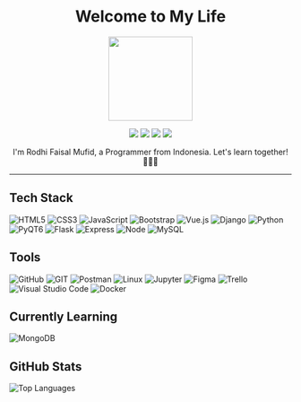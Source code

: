 <h1 align="center">Welcome to My Life</h1>

<p align="center">
  <img src="https://github.com/themufid/README/blob/main/gifs/Halo.gif" width="150">
</p>

<p align="center">
  <a href="mailto:almufid.business@gmail.com?subject=Olá%20Bruno%20Tacca"><img src="https://img.shields.io/badge/gmail-%23D14836.svg?&style=for-the-badge&logo=gmail&logoColor=white" /></a>
  <a href="https://www.instagram.com/almufid.tech/"><img src="https://img.shields.io/badge/instagram-%23dc2743.svg?&style=for-the-badge&logo=instagram&logoColor=white" /></a>
  <a href="https://www.linkedin.com/in/rodhifaisalmufid/"><img src="https://img.shields.io/badge/linkedin-%230077B5.svg?&style=for-the-badge&logo=linkedin&logoColor=white" /></a>
  <a href="https://www.x.com/almufid_tech/"><img src="https://img.shields.io/badge/twitter-%230077B5.svg?&style=for-the-badge&logo=twitter&logoColor=white" /></a>
</p>

<p align="center">I'm Rodhi Faisal Mufid, a Programmer from Indonesia. Let's learn together! 👨🏻‍💻</p>

<hr />

<h2 align="left"><b>Tech Stack</b></h2>
<p align="left">
  <img src="https://img.shields.io/badge/HTML5-E34F26.svg?&style=for-the-badge&logo=html5&logoColor=white" alt="HTML5">
  <img src="https://img.shields.io/badge/CSS3-%231572B6.svg?&style=for-the-badge&logo=css3&logoColor=white" alt="CSS3">
  <img src="https://img.shields.io/badge/JavaScript-323330.svg?&style=for-the-badge&logo=javascript&logoColor=%23F7DF1E" alt="JavaScript">
  <img src="https://img.shields.io/badge/Bootstrap-7286D3?style=for-the-badge&logo=Bootstrap&logoColor=white" alt="Bootstrap">
  <img src="https://img.shields.io/badge/VueJS-439A97?style=for-the-badge&logo=Vue.js&logoColor=white" alt="Vue.js">
  <img src="https://img.shields.io/badge/Django-000000?style=for-the-badge&logo=Django&logoColor=white" alt="Django">
  <img src="https://img.shields.io/badge/Python-000000?style=for-the-badge&logo=Python&logoColor=white" alt="Python">
  <img src="https://img.shields.io/badge/PyQT6-47A248.svg?&style=for-the-badge&logo=pyqt&logoColor=white" alt="PyQT6">
  <img src="https://img.shields.io/badge/Flask-000000?style=for-the-badge&logo=flask&logoColor=white" alt="Flask">
  <img src="https://img.shields.io/badge/Express-439A97.svg?&style=for-the-badge&logo=express&logoColor=white" alt="Express">
  <img src="https://img.shields.io/badge/Node.js-47A248.svg?&style=for-the-badge&logo=node.js&logoColor=white" alt="Node">
  <img src="https://img.shields.io/badge/MySQL-336791.svg?&style=for-the-badge&logo=mysql&logoColor=white" alt="MySQL">
</p>

<h2 align="left"><b>Tools</b></h2>
<p align="left">
  <img src="https://img.shields.io/badge/Github-%23121011.svg?&style=for-the-badge&logo=github&logoColor=white" alt="GitHub">
  <img src="https://img.shields.io/badge/GIT-%23dc2743.svg?style=for-the-badge&logo=Git&logoColor=white" alt="GIT">
  <img src="https://img.shields.io/badge/Postman-E34F26.svg?&style=for-the-badge&logo=postman&logoColor=white" alt="Postman">
  <img src="https://img.shields.io/badge/Linux-4479A1?style=for-the-badge&logo=linux&logoColor=black" alt="Linux">
  <img src="https://img.shields.io/badge/Jupyter-7286D3?style=for-the-badge&logo=Jupyter&logoColor=white" alt="Jupyter">
  <img src="https://img.shields.io/badge/Figma-7286D3?style=for-the-badge&logo=Figma&logoColor=white" alt="Figma">
  <img src="https://img.shields.io/badge/Trello-%231572B6.svg?style=for-the-badge&logo=Trello&logoColor=white" alt="Trello">
  <img src="https://img.shields.io/badge/Visual%20Studio%20Code-%23007ACC.svg?style=for-the-badge&logo=visual-studio-code&logoColor=white" alt="Visual Studio Code">
   <img src="https://img.shields.io/badge/Docker-%231572B6.svg?style=for-the-badge&logo=Docker&logoColor=white" alt="Docker">
</p>

<h2 align="left"><b>Currently Learning</b></h2>

<p align="left">
  <img src="https://img.shields.io/badge/MONGODB-47A248.svg?&style=for-the-badge&logo=mongodb&logoColor=white" alt="MongoDB">
</p>

<h2 align="left"><b>GitHub Stats</b></h2>

<p align="left">
  <img align="left" src="https://github-readme-stats.vercel.app/api/top-langs?username=themufid&show_icons=true&locale=en&layout=compact" alt="Top Languages" />
</p>
